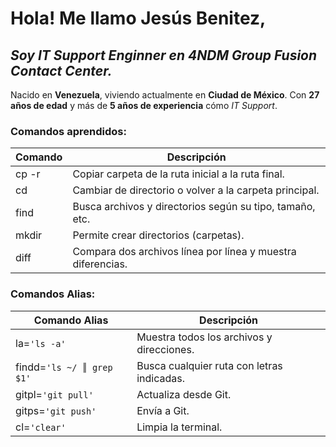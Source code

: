 # Hola! Me llamo **Jesús Benitez**,

## _Soy **IT Support Enginner** en **4NDM Group Fusion Contact Center**._

Nacido en **Venezuela**, viviendo actualmente en **Ciudad de México**. Con **27 años de edad** y más de **5 años de experiencia** cómo _IT Support_.

### Comandos aprendidos:

| Comando | Descripción                                                 |
| ------  | ------                                                      |
| cp -r   | Copiar carpeta de la ruta inicial a la ruta final.          |
| cd      | Cambiar de directorio o volver a la carpeta principal.      |
| find    | Busca archivos y directorios según su tipo, tamaño, etc.    |
| mkdir   | Permite crear directorios (carpetas).                       |
| diff    | Compara dos archivos línea por línea y muestra diferencias. |

### Comandos Alias:

| Comando Alias                 | Descripción                                 |
| ------                        | ------                                      |
| la=```'ls -a'```              | Muestra todos los archivos y direcciones.   |
| findd=```'ls ~/ ║ grep $1'``` | Busca cualquier ruta con letras indicadas.  |
| gitpl=```'git pull'```        | Actualiza desde Git.                        |
| gitps=```'git push'```        | Envía a Git.                                |
| cl=```'clear'```              | Limpia la terminal.                         |
